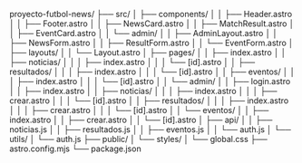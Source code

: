 proyecto-futbol-news/
├── src/
│   ├── components/
│   │   ├── Header.astro
│   │   ├── Footer.astro
│   │   ├── NewsCard.astro
│   │   ├── MatchResult.astro
│   │   ├── EventCard.astro
│   │   └── admin/
│   │       ├── AdminLayout.astro
│   │       ├── NewsForm.astro
│   │       ├── ResultForm.astro
│   │       └── EventForm.astro
│   ├── layouts/
│   │   └── Layout.astro
│   ├── pages/
│   │   ├── index.astro
│   │   ├── noticias/
│   │   │   ├── index.astro
│   │   │   └── [id].astro
│   │   ├── resultados/
│   │   │   ├── index.astro
│   │   │   └── [id].astro
│   │   ├── eventos/
│   │   │   ├── index.astro
│   │   │   └── [id].astro
│   │   └── admin/
│   │       ├── login.astro
│   │       ├── index.astro
│   │       ├── noticias/
│   │       │   ├── index.astro
│   │       │   ├── crear.astro
│   │       │   └── [id].astro
│   │       ├── resultados/
│   │       │   ├── index.astro
│   │       │   ├── crear.astro
│   │       │   └── [id].astro
│   │       └── eventos/
│   │           ├── index.astro
│   │           ├── crear.astro
│   │           └── [id].astro
│   ├── api/
│   │   ├── noticias.js
│   │   ├── resultados.js
│   │   ├── eventos.js
│   │   └── auth.js
│   └── utils/
│       └── auth.js
├── public/
│   └── styles/
│       └── global.css
├── astro.config.mjs
└── package.json